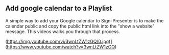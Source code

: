 ## Add google calendar to a Playlist

A simple way to add your Google calendar to Sign-Presenter is to make the calendar public and copy the public html link into the 
"show a website" message. This videos walks you through that process.

(https://img.youtube.com/vi/3wnLtZW1zGQ/0.jpg)](https://www.youtube.com/watch?v=3wnLtZW1zGQ)
